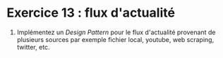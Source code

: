 # Exercice 13 : flux d'actualité

1. Implémentez un *Design Pattern* pour le flux d'actualité provenant de plusieurs sources par exemple fichier local, youtube, web scraping, twitter, etc.

